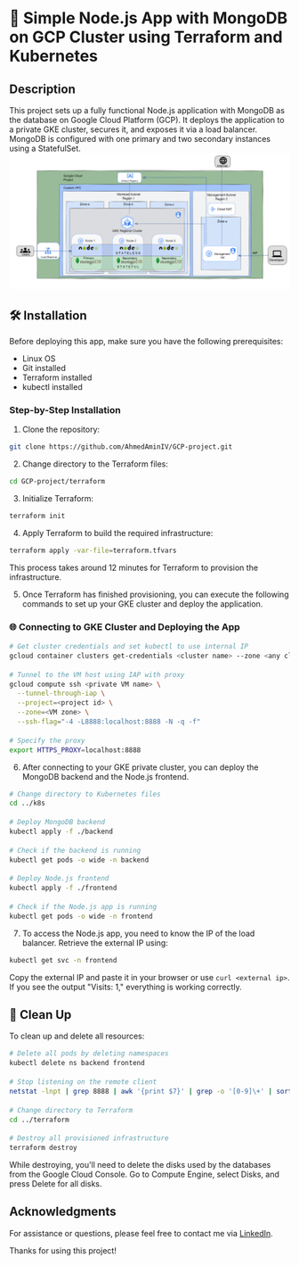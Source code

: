 # 🚀 Simple Node.js App with MongoDB on GCP Cluster using Terraform and Kubernetes

## Description
This project sets up a fully functional Node.js application with MongoDB as the database on Google Cloud Platform (GCP). It deploys the application to a private GKE cluster, secures it, and exposes it via a load balancer. MongoDB is configured with one primary and two secondary instances using a StatefulSet.
![Architecture](archticture.png)

## 🛠️ Installation
Before deploying this app, make sure you have the following prerequisites:
- Linux OS
- Git installed
- Terraform installed
- kubectl installed

### Step-by-Step Installation
1. Clone the repository:

```bash
git clone https://github.com/AhmedAminIV/GCP-project.git
```

2. Change directory to the Terraform files:

```bash
cd GCP-project/terraform
```

3. Initialize Terraform:

```bash
terraform init
```

4. Apply Terraform to build the required infrastructure:

```bash
terraform apply -var-file=terraform.tfvars
```

This process takes around 12 minutes for Terraform to provision the infrastructure.

5. Once Terraform has finished provisioning, you can execute the following commands to set up your GKE cluster and deploy the application.

### 🌐 Connecting to GKE Cluster and Deploying the App
```bash
# Get cluster credentials and set kubectl to use internal IP
gcloud container clusters get-credentials <cluster name> --zone <any cluster zone> --project <your project name> --internal-ip

# Tunnel to the VM host using IAP with proxy
gcloud compute ssh <private VM name> \
  --tunnel-through-iap \
  --project=<project id> \
  --zone=<VM zone> \
  --ssh-flag="-4 -L8888:localhost:8888 -N -q -f"

# Specify the proxy
export HTTPS_PROXY=localhost:8888
```

6. After connecting to your GKE private cluster, you can deploy the MongoDB backend and the Node.js frontend.

```bash
# Change directory to Kubernetes files
cd ../k8s

# Deploy MongoDB backend
kubectl apply -f ./backend

# Check if the backend is running
kubectl get pods -o wide -n backend

# Deploy Node.js frontend
kubectl apply -f ./frontend

# Check if the Node.js app is running
kubectl get pods -o wide -n frontend
```

7. To access the Node.js app, you need to know the IP of the load balancer. Retrieve the external IP using:

```bash
kubectl get svc -n frontend
```

Copy the external IP and paste it in your browser or use `curl <external ip>`. If you see the output "Visits: 1," everything is working correctly.

## 🧹 Clean Up
To clean up and delete all resources:

```bash
# Delete all pods by deleting namespaces
kubectl delete ns backend frontend

# Stop listening on the remote client
netstat -lnpt | grep 8888 | awk '{print $7}' | grep -o '[0-9]\+' | sort -u | xargs sudo kill

# Change directory to Terraform
cd ../terraform

# Destroy all provisioned infrastructure
terraform destroy
```

While destroying, you'll need to delete the disks used by the databases from the Google Cloud Console. Go to Compute Engine, select Disks, and press Delete for all disks.

## Acknowledgments
For assistance or questions, please feel free to contact me via [LinkedIn](https://www.linkedin.com/in/ahmed-amin-samey/).

Thanks for using this project!
